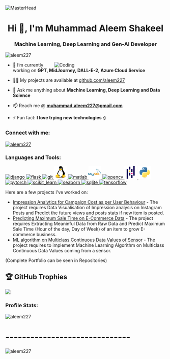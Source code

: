![MasterHead](https://www.educative.io/cdn-cgi/image/f=auto,fit=contain,w=1000/api/page/5884875024367616/image/download/4962906573635584)
<h1 align="center">Hi 👋, I'm Muhammad Aleem Shakeel</h1>
<h3 align="center">Machine Learning, Deep Learning and Gen-AI Developer</h3>
<p align="left"> <img src="https://komarev.com/ghpvc/?username=aleem227&label=Profile%20views&color=0e75b6&style=flat" alt="aleem227" /> </p>



<img align="right" alt="Coding" width="350" src="https://camo.githubusercontent.com/bdf64db7ecc488c26bedeca8dd6a4909eecb2f05b2d06698c14013fab5b4e5cf/68747470733a2f2f692e696d6775722e636f6d2f6d5649723230372e676966">

- 🌱 I’m currently working on **GPT, MidJourney, DALL-E-2, Azure Cloud Service**

- 👨‍💻 My projects are available at [github.com/aleem227](github.com/aleem227)

- 💬 Ask me anything about **Machine Learning, Deep Learning and Data Science**

- 📫 Reach me @ **muhammad.aleem227@gmail.com**

- ⚡ Fun fact: **I love trying new technologies :)**

<h3 align="left">Connect with me:</h3>
<p align="left">
<a href="https://linkedin.com/in/aleem227" target="blank"><img align="center" src="https://raw.githubusercontent.com/rahuldkjain/github-profile-readme-generator/master/src/images/icons/Social/linked-in-alt.svg" alt="aleem227" height="30" width="40" /></a>
</p>

<h3 align="left">Languages and Tools:</h3>
<p align="left"> <a href="https://www.djangoproject.com/" target="_blank" rel="noreferrer"> <img src="https://cdn.worldvectorlogo.com/logos/django.svg" alt="django" width="40" height="40"/> </a> <a href="https://flask.palletsprojects.com/" target="_blank" rel="noreferrer"> <img src="https://www.vectorlogo.zone/logos/pocoo_flask/pocoo_flask-icon.svg" alt="flask" width="40" height="40"/> </a> <a href="https://git-scm.com/" target="_blank" rel="noreferrer"> <img src="https://www.vectorlogo.zone/logos/git-scm/git-scm-icon.svg" alt="git" width="40" height="40"/> </a> <a href="https://www.linux.org/" target="_blank" rel="noreferrer"> <img src="https://raw.githubusercontent.com/devicons/devicon/master/icons/linux/linux-original.svg" alt="linux" width="40" height="40"/> </a> <a href="https://www.mathworks.com/" target="_blank" rel="noreferrer"> <img src="https://upload.wikimedia.org/wikipedia/commons/2/21/Matlab_Logo.png" alt="matlab" width="40" height="40"/> </a> <a href="https://www.mysql.com/" target="_blank" rel="noreferrer"> <img src="https://raw.githubusercontent.com/devicons/devicon/master/icons/mysql/mysql-original-wordmark.svg" alt="mysql" width="40" height="40"/> </a> <a href="https://opencv.org/" target="_blank" rel="noreferrer"> <img src="https://www.vectorlogo.zone/logos/opencv/opencv-icon.svg" alt="opencv" width="40" height="40"/> </a> <a href="https://pandas.pydata.org/" target="_blank" rel="noreferrer"> <img src="https://raw.githubusercontent.com/devicons/devicon/2ae2a900d2f041da66e950e4d48052658d850630/icons/pandas/pandas-original.svg" alt="pandas" width="40" height="40"/> </a> <a href="https://www.python.org" target="_blank" rel="noreferrer"> <img src="https://raw.githubusercontent.com/devicons/devicon/master/icons/python/python-original.svg" alt="python" width="40" height="40"/> </a> <a href="https://pytorch.org/" target="_blank" rel="noreferrer"> <img src="https://www.vectorlogo.zone/logos/pytorch/pytorch-icon.svg" alt="pytorch" width="40" height="40"/> </a> <a href="https://scikit-learn.org/" target="_blank" rel="noreferrer"> <img src="https://upload.wikimedia.org/wikipedia/commons/0/05/Scikit_learn_logo_small.svg" alt="scikit_learn" width="40" height="40"/> </a> <a href="https://seaborn.pydata.org/" target="_blank" rel="noreferrer"> <img src="https://seaborn.pydata.org/_images/logo-mark-lightbg.svg" alt="seaborn" width="40" height="40"/> </a> <a href="https://www.sqlite.org/" target="_blank" rel="noreferrer"> <img src="https://www.vectorlogo.zone/logos/sqlite/sqlite-icon.svg" alt="sqlite" width="40" height="40"/> </a> <a href="https://www.tensorflow.org" target="_blank" rel="noreferrer"> <img src="https://www.vectorlogo.zone/logos/tensorflow/tensorflow-icon.svg" alt="tensorflow" width="40" height="40"/> </a> </p>


Here are a few projects I've worked on:

- [Impression Analytics for Campaign Cost as per User Behaviour](https://github.com/aleem227/Impression-Analytics-for-Campaign-Cost-as-per-User-Behaviour) - The project requires Data Visualisation of Impression analysis on Instagram Posts and Predict the future views and posts stats if new item is posted.
- [Predicting Maximum Sale Time on E-Commerce Data](https://github.com/aleem227/Predicting-Maximum-Sale-Time-on-E-commerce-Dataset) - The project requires Extracting Meaninful Data from Raw Data and Predict Maximum Sale Time (Hour of the day, Day of Week) of an item to grow E-commerce business. 
- [ML algorithm on Multiclass Continuous Data Values of Sensor](https://github.com/aleem227/ML-Algorithm-on-Continuous-Data-Values-Multiclasses) - The project requires to implement Machine Learning Algorithm on Multiclass Continuous Data Values coming from a sensor.

(Complete Portfolio can be seen in Repositories)

## 🏆 GitHub Trophies
![](https://github-profile-trophy.vercel.app/?username=aleem227&theme=radical&no-frame=true&no-bg=true&margin-w=4)

<h3>Profile Stats:</h3>

<table>
  <tr>
  <img src="https://github-readme-stats.vercel.app/api/top-langs?username=aleem227&show_icons=true&locale=en&layout=compact" alt="aleem227" >
  <h1>------------------------------</h1>
  <img src="https://github-readme-streak-stats.herokuapp.com/?user=aleem227&" alt="aleem227" >
   </tr>
</table>
